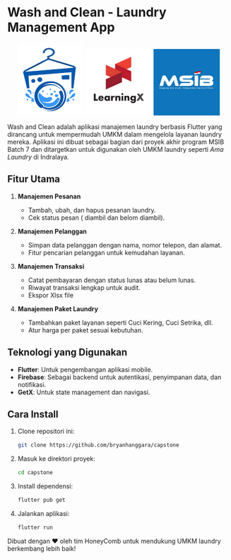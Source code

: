 # Wash and Clean - Laundry Management App

<div align="center">
  <img src="assets/images/logo.png" alt="Logo 1" width="150">
  <img src="assets/images/learningX.jpg" alt="Logo 1" width="150">
  <img src="assets/images/msib.jpg" alt="Logo 1" width="150">
</div>

Wash and Clean adalah aplikasi manajemen laundry berbasis Flutter yang dirancang untuk mempermudah UMKM dalam mengelola layanan laundry mereka. Aplikasi ini dibuat sebagai bagian dari proyek akhir program MSIB Batch 7 dan ditargetkan untuk digunakan oleh UMKM laundry seperti *Ama Laundry* di Indralaya.

## Fitur Utama

1. **Manajemen Pesanan**
   - Tambah, ubah, dan hapus pesanan laundry.
   - Cek status pesan ( diambil dan belom diambil).

2. **Manajemen Pelanggan**
   - Simpan data pelanggan dengan nama, nomor telepon, dan alamat.
   - Fitur pencarian pelanggan untuk kemudahan layanan.

3. **Manajemen Transaksi**
   - Catat pembayaran dengan status lunas atau belum lunas.
   - Riwayat transaksi lengkap untuk audit.
   - Ekspor Xlsx file 

4. **Manajemen Paket Laundry**
   - Tambahkan paket layanan seperti Cuci Kering, Cuci Setrika, dll.
   - Atur harga per paket sesuai kebutuhan.

## Teknologi yang Digunakan

- **Flutter**: Untuk pengembangan aplikasi mobile.
- **Firebase**: Sebagai backend untuk autentikasi, penyimpanan data, dan notifikasi.
- **GetX**: Untuk state management dan navigasi.

## Cara Install

1. Clone repositori ini:
   ```bash
   git clone https://github.com/bryanhanggara/capstone
   ```

2. Masuk ke direktori proyek:
   ```bash
   cd capstone
   ```

3. Install dependensi:
   ```bash
   flutter pub get
   ```

4. Jalankan aplikasi:
   ```bash
   flutter run
   ```

Dibuat dengan ❤ oleh tim HoneyComb untuk mendukung UMKM laundry berkembang lebih baik!
